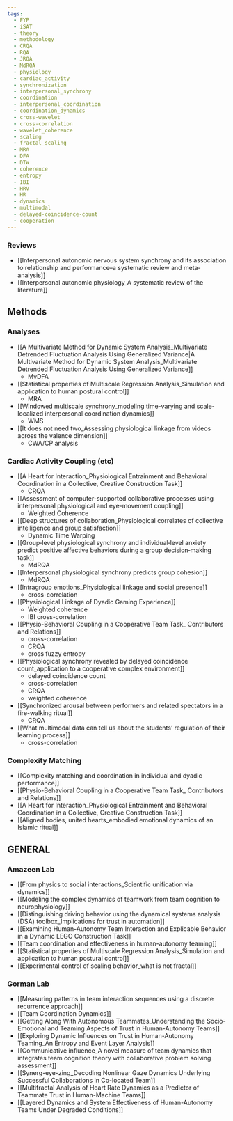 ```yaml
---
tags:
  - FYP
  - iSAT
  - theory
  - methodology
  - CRQA
  - RQA
  - JRQA
  - MdRQA
  - physiology
  - cardiac_activity
  - synchronization
  - interpersonal_synchrony
  - coordination
  - interpersonal_coordination
  - coordination_dynamics
  - cross-wavelet
  - cross-correlation
  - wavelet_coherence
  - scaling
  - fractal_scaling
  - MRA
  - DFA
  - DTW
  - coherence
  - entropy
  - IBI
  - HRV
  - HR
  - dynamics
  - multimodal
  - delayed-coincidence-count
  - cooperation
---
```


### Reviews
- [[Interpersonal autonomic nervous system synchrony and its association to relationship and performance–a systematic review and meta-analysis]]
- [[Interpersonal autonomic physiology_A systematic review of the literature]]

## Methods
### Analyses
- [[A Multivariate Method for Dynamic System Analysis_Multivariate Detrended Fluctuation Analysis Using Generalized Variance|A Multivariate Method for Dynamic System Analysis_Multivariate Detrended Fluctuation Analysis Using Generalized Variance]]
	- MvDFA
- [[Statistical properties of Multiscale Regression Analysis_Simulation and application to human postural control]]
	- MRA
- [[Windowed multiscale synchrony_modeling time-varying and scale-localized interpersonal coordination dynamics]]
	- WMS
- [[It does not need two_Assessing physiological linkage from videos across the valence dimension]]
	- CWA/CP analysis

### Cardiac Activity Coupling (etc)
- [[A Heart for Interaction_Physiological Entrainment and Behavioral Coordination in a Collective, Creative Construction Task]]
	- CRQA
- [[Assessment of computer-supported collaborative processes using interpersonal physiological and eye-movement coupling]]
	- Weighted Coherence
- [[Deep structures of collaboration_Physiological correlates of collective intelligence and group satisfaction]]
	- Dynamic Time Warping
- [[Group‐level physiological synchrony and individual‐level anxiety predict positive affective behaviors during a group decision‐making task]]
	- MdRQA
- [[Interpersonal physiological synchrony predicts group cohesion]]
	- MdRQA
- [[Intragroup emotions_Physiological linkage and social presence]]
	- cross-correlation
- [[Physiological Linkage of Dyadic Gaming Experience]]
	- Weighted coherence
	- IBI cross-correlation
- [[Physio-Behavioral Coupling in a Cooperative Team Task_ Contributors and Relations]]
	- cross-correlation
	- CRQA
	- cross fuzzy entropy
- [[Physiological synchrony revealed by delayed coincidence count_application to a cooperative complex environment]]
	- delayed coincidence count
	- cross-correlation
	- CRQA
	- weighted coherence
- [[Synchronized arousal between performers and related spectators in a fire-walking ritual]]
	- CRQA
- [[What multimodal data can tell us about the students’ regulation of their learning process]]
	- cross-correlation

### Complexity Matching
- [[Complexity matching and coordination in individual and dyadic performance]]
- [[Physio-Behavioral Coupling in a Cooperative Team Task_ Contributors and Relations]]
- [[A Heart for Interaction_Physiological Entrainment and Behavioral Coordination in a Collective, Creative Construction Task]]
- [[Aligned bodies, united hearts_embodied emotional dynamics of an Islamic ritual]]

## GENERAL
### Amazeen Lab
- [[From physics to social interactions_Scientific unification via dynamics]]
- [[Modeling the complex dynamics of teamwork from team cognition to neurophysiology]]
- [[Distinguishing driving behavior using the dynamical systems analysis (DSA) toolbox_Implications for trust in automation]]
- [[Examining Human-Autonomy Team Interaction and Explicable Behavior in a Dynamic LEGO Construction Task]]
- [[Team coordination and effectiveness in human-autonomy teaming]]
- [[Statistical properties of Multiscale Regression Analysis_Simulation and application to human postural control]]
- [[Experimental control of scaling behavior_what is not fractal]]

### Gorman Lab
- [[Measuring patterns in team interaction sequences using a discrete recurrence approach]]
- [[Team Coordination Dynamics]]
- [[Getting Along With Autonomous Teammates_Understanding the Socio-Emotional and Teaming Aspects of Trust in Human-Autonomy Teams]]
- [[Exploring Dynamic Influences on Trust in Human-Autonomy Teaming_An Entropy and Event Layer Analysis]]
- [[Communicative influence_A novel measure of team dynamics that integrates team cognition theory with collaborative problem solving assessment]]
- [[Synerg-eye-zing_Decoding Nonlinear Gaze Dynamics Underlying Successful Collaborations in Co-located Team]]
- [[Multifractal Analysis of Heart Rate Dynamics as a Predictor of Teammate Trust in Human-Machine Teams]]
- [[Layered Dynamics and System Effectiveness of Human-Autonomy Teams Under Degraded Conditions]]